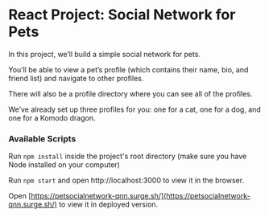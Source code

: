 # React Project: Social Network for Pets
In this project, we’ll build a simple social network for pets.  

You’ll be able to view a pet’s profile (which contains their name, bio, and friend list) and navigate to other profiles.

There will also be a profile directory where you can see all of the profiles.

We’ve already set up three profiles for you: one for a cat, one for a dog, and one for a Komodo dragon.

### Available Scripts
Run `npm install` inside the project's root directory (make sure you have Node installed on your computer)

Run `npm start` and open http://localhost:3000 to view it in the browser.

Open [https://petsocialnetwork-qnn.surge.sh/](https://petsocialnetwork-qnn.surge.sh/) to view it in deployed version. 
